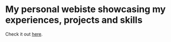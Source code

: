# My personal webiste showcasing my experiences, projects and skills
Check it out [here](https://pritumi1984.github.io/Portfolio/).